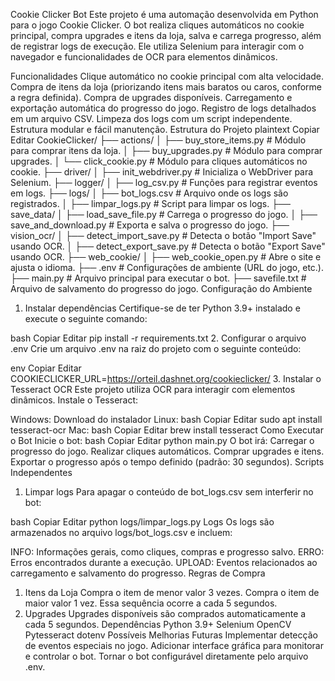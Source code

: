 Cookie Clicker Bot
Este projeto é uma automação desenvolvida em Python para o jogo Cookie Clicker. O bot realiza cliques automáticos no cookie principal, compra upgrades e itens da loja, salva e carrega progresso, além de registrar logs de execução. Ele utiliza Selenium para interagir com o navegador e funcionalidades de OCR para elementos dinâmicos.

Funcionalidades
Clique automático no cookie principal com alta velocidade.
Compra de itens da loja (priorizando itens mais baratos ou caros, conforme a regra definida).
Compra de upgrades disponíveis.
Carregamento e exportação automática do progresso do jogo.
Registro de logs detalhados em um arquivo CSV.
Limpeza dos logs com um script independente.
Estrutura modular e fácil manutenção.
Estrutura do Projeto
plaintext
Copiar
Editar
CookieClicker/
├── actions/
│   ├── buy_store_items.py        # Módulo para comprar itens da loja.
│   ├── buy_upgrades.py           # Módulo para comprar upgrades.
│   └── click_cookie.py           # Módulo para cliques automáticos no cookie.
├── driver/
│   ├── init_webdriver.py         # Inicializa o WebDriver para Selenium.
├── logger/
│   ├── log_csv.py                # Funções para registrar eventos em logs.
├── logs/
│   ├── bot_logs.csv              # Arquivo onde os logs são registrados.
│   ├── limpar_logs.py            # Script para limpar os logs.
├── save_data/
│   ├── load_save_file.py         # Carrega o progresso do jogo.
│   ├── save_and_download.py      # Exporta e salva o progresso do jogo.
├── vision_ocr/
│   ├── detect_import_save.py     # Detecta o botão "Import Save" usando OCR.
│   ├── detect_export_save.py     # Detecta o botão "Export Save" usando OCR.
├── web_cookie/
│   ├── web_cookie_open.py        # Abre o site e ajusta o idioma.
├── .env                          # Configurações de ambiente (URL do jogo, etc.).
├── main.py                       # Arquivo principal para executar o bot.
├── savefile.txt                  # Arquivo de salvamento do progresso do jogo.
Configuração do Ambiente
1. Instalar dependências
Certifique-se de ter Python 3.9+ instalado e execute o seguinte comando:

bash
Copiar
Editar
pip install -r requirements.txt
2. Configurar o arquivo .env
Crie um arquivo .env na raiz do projeto com o seguinte conteúdo:

env
Copiar
Editar
COOKIECLICKER_URL=https://orteil.dashnet.org/cookieclicker/
3. Instalar o Tesseract OCR
Este projeto utiliza OCR para interagir com elementos dinâmicos. Instale o Tesseract:

Windows: Download do instalador
Linux:
bash
Copiar
Editar
sudo apt install tesseract-ocr
Mac:
bash
Copiar
Editar
brew install tesseract
Como Executar o Bot
Inicie o bot:
bash
Copiar
Editar
python main.py
O bot irá:
Carregar o progresso do jogo.
Realizar cliques automáticos.
Comprar upgrades e itens.
Exportar o progresso após o tempo definido (padrão: 30 segundos).
Scripts Independentes
1. Limpar logs
Para apagar o conteúdo de bot_logs.csv sem interferir no bot:

bash
Copiar
Editar
python logs/limpar_logs.py
Logs
Os logs são armazenados no arquivo logs/bot_logs.csv e incluem:

INFO: Informações gerais, como cliques, compras e progresso salvo.
ERRO: Erros encontrados durante a execução.
UPLOAD: Eventos relacionados ao carregamento e salvamento do progresso.
Regras de Compra
1. Itens da Loja
Compra o item de menor valor 3 vezes.
Compra o item de maior valor 1 vez.
Essa sequência ocorre a cada 5 segundos.
2. Upgrades
Upgrades disponíveis são comprados automaticamente a cada 5 segundos.
Dependências
Python 3.9+
Selenium
OpenCV
Pytesseract
dotenv
Possíveis Melhorias Futuras
Implementar detecção de eventos especiais no jogo.
Adicionar interface gráfica para monitorar e controlar o bot.
Tornar o bot configurável diretamente pelo arquivo .env.
